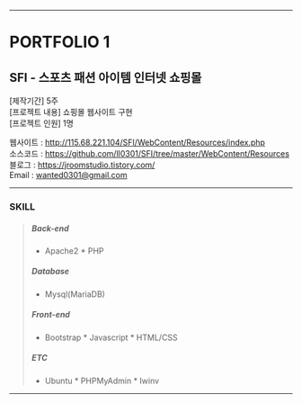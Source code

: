 * * *
# PORTFOLIO 1 
## SFI - 스포츠 패션 아이템 인터넷 쇼핑몰 

[제작기간] 5주     
[프로젝트 내용] 쇼핑몰 웹사이트 구현    
[프로젝트 인원] 1명    

웹사이트 : <http://115.68.221.104/SFI/WebContent/Resources/index.php>    
소스코드 : <https://github.com/ll0301/SFI/tree/master/WebContent/Resources>    
블로그 : <https://jroomstudio.tistory.com/>    
Email : <wanted0301@gmail.com>    
* * *
### SKILL
  > ##### Back-end    
  >  * Apache2  * PHP  
  > ##### Database   
  >  * Mysql(MariaDB)
  > ##### Front-end    
  >  * Bootstrap  * Javascript  * HTML/CSS
  > ##### ETC    
  >  * Ubuntu  * PHPMyAdmin  * Iwinv  
* * *
### 
